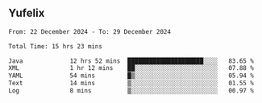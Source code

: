 ## Yufelix

<!--START_SECTION:waka-->

```txt
From: 22 December 2024 - To: 29 December 2024

Total Time: 15 hrs 23 mins

Java             12 hrs 52 mins  █████████████████████░░░░   83.65 %
XML              1 hr 12 mins    ██░░░░░░░░░░░░░░░░░░░░░░░   07.88 %
YAML             54 mins         █▒░░░░░░░░░░░░░░░░░░░░░░░   05.94 %
Text             14 mins         ▒░░░░░░░░░░░░░░░░░░░░░░░░   01.55 %
Log              8 mins          ▒░░░░░░░░░░░░░░░░░░░░░░░░   00.97 %
```

<!--END_SECTION:waka-->

